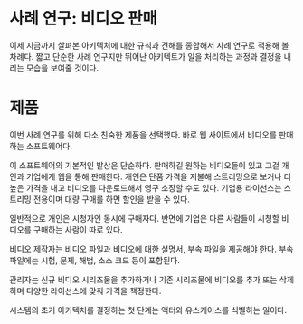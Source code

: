 # **사례 연구: 비디오 판매**  
이제 지금까지 살펴본 아키텍처에 대한 규칙과 견해를 종합해서 사례 연구로 적용해 볼 차례다. 짧고 단순한 사례 연구지만 뛰어난 아키텍트가 일을 처리하는 
과정과 결정을 내리는 모습을 보여줄 것이다.  
  
# **제품**  
이번 사례 연구를 위해 다소 친숙한 제품을 선택했다. 바로 웹 사이트에서 비디오를 판매하는 소프트웨어다.  
  
이 소프트웨어의 기본적인 발상은 단순하다. 판매하길 원하는 비디오들이 있고 그걸 개인과 기업에게 웹을 통해 판매한다. 개인은 단품 가격을 지불해 
스트리밍으로 보거나 더 높은 가격을 내고 비디오를 다운로드해서 영구 소장할 수도 있다. 기업용 라이선스는 스트리밍 전용이며 대량 구매를 하면 할인을 
받을 수 있다.  
  
일반적으로 개인은 시청자인 동시에 구매자다. 반면에 기업은 다른 사람들이 시청할 비디오를 구매하는 사람이 따로 있다.  
  
비디오 제작자는 비디오 파일과 비디오에 대한 설명서, 부속 파일을 제공해야 한다. 부속 파일에는 시험, 문제, 해법, 소스 코드 등이 포함된다.  
  
관리자는 신규 비디오 시리즈물을 추가하거나 기존 시리즈물에 비디오를 추가 또는 삭제하며 다양한 라이선스에 맞춰 가격을 책정한다.  
  
시스템의 초기 아키텍처를 결정하는 첫 단계는 액터와 유스케이스를 식별하는 일이다.  
  
